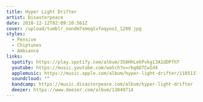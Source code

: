 ```yaml
---
title: Hyper Light Drifter
artist: Disasterpeace
date: 2018-12-12T02:09:10.561Z
cover: /upload/tumblr_oondm7xmeq1vfaqyoo1_1280.jpg
styles:
  - Pensive
  - Chiptunes
  - Ambiance
links:
  spotify: https://play.spotify.com/album/358HhLekPvkg13A1dDPfhT
  youtube: https://music.youtube.com/watch?v=rbg6D7CwId4
  applemusic: https://music.apple.com/album/hyper-light-drifter/1105137237
  soundcloud: ""
  bandcamp: https://music.disasterpeace.com/album/hyper-light-drifter
  deezer: https://www.deezer.com/album/13049714
---
```

